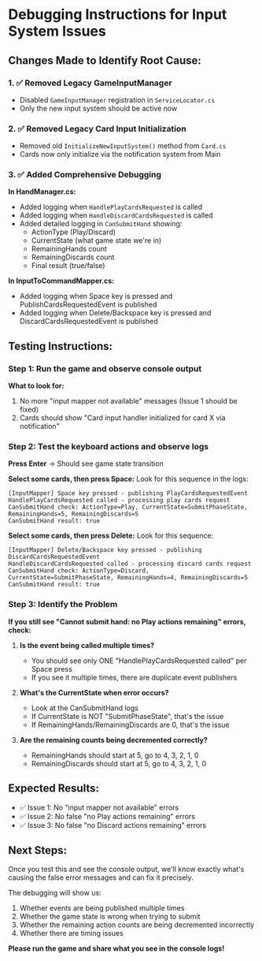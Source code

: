 # Debugging Instructions for Input System Issues

## Changes Made to Identify Root Cause:

### 1. ✅ Removed Legacy GameInputManager
- Disabled `GameInputManager` registration in `ServiceLocator.cs`
- Only the new input system should be active now

### 2. ✅ Removed Legacy Card Input Initialization
- Removed old `InitializeNewInputSystem()` method from `Card.cs`
- Cards now only initialize via the notification system from Main

### 3. ✅ Added Comprehensive Debugging

**In HandManager.cs:**
- Added logging when `HandlePlayCardsRequested` is called
- Added logging when `HandleDiscardCardsRequested` is called  
- Added detailed logging in `CanSubmitHand` showing:
  - ActionType (Play/Discard)
  - CurrentState (what game state we're in)
  - RemainingHands count
  - RemainingDiscards count
  - Final result (true/false)

**In InputToCommandMapper.cs:**
- Added logging when Space key is pressed and PublishCardsRequestedEvent is published
- Added logging when Delete/Backspace key is pressed and DiscardCardsRequestedEvent is published

## Testing Instructions:

### Step 1: Run the game and observe console output

**What to look for:**
1. No more "input mapper not available" messages (Issue 1 should be fixed)
2. Cards should show "Card input handler initialized for card X via notification"

### Step 2: Test the keyboard actions and observe logs

**Press Enter** → Should see game state transition

**Select some cards, then press Space:**
Look for this sequence in the logs:
```
[InputMapper] Space key pressed - publishing PlayCardsRequestedEvent
HandlePlayCardsRequested called - processing play cards request
CanSubmitHand check: ActionType=Play, CurrentState=SubmitPhaseState, RemainingHands=5, RemainingDiscards=5
CanSubmitHand result: true
```

**Select some cards, then press Delete:**
Look for this sequence:
```
[InputMapper] Delete/Backspace key pressed - publishing DiscardCardsRequestedEvent  
HandleDiscardCardsRequested called - processing discard cards request
CanSubmitHand check: ActionType=Discard, CurrentState=SubmitPhaseState, RemainingHands=4, RemainingDiscards=5
CanSubmitHand result: true
```

### Step 3: Identify the Problem

**If you still see "Cannot submit hand: no Play actions remaining" errors, check:**

1. **Is the event being called multiple times?**
   - You should see only ONE "HandlePlayCardsRequested called" per Space press
   - If you see it multiple times, there are duplicate event publishers

2. **What's the CurrentState when error occurs?**
   - Look at the CanSubmitHand logs
   - If CurrentState is NOT "SubmitPhaseState", that's the issue
   - If RemainingHands/RemainingDiscards are 0, that's the issue

3. **Are the remaining counts being decremented correctly?**
   - RemainingHands should start at 5, go to 4, 3, 2, 1, 0
   - RemainingDiscards should start at 5, go to 4, 3, 2, 1, 0

## Expected Results:
- ✅ Issue 1: No "input mapper not available" errors
- ✅ Issue 2: No false "no Play actions remaining" errors  
- ✅ Issue 3: No false "no Discard actions remaining" errors

## Next Steps:
Once you test this and see the console output, we'll know exactly what's causing the false error messages and can fix it precisely.

The debugging will show us:
1. Whether events are being published multiple times
2. Whether the game state is wrong when trying to submit
3. Whether the remaining action counts are being decremented incorrectly
4. Whether there are timing issues

**Please run the game and share what you see in the console logs!**
